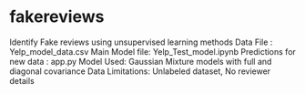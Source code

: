 # fakereviews
Identify Fake reviews using unsupervised learning methods
Data File : Yelp_model_data.csv
Main Model file: Yelp_Test_model.ipynb
Predictions for new data : app.py
Model Used: Gaussian Mixture models with full and diagonal covariance
Data Limitations: Unlabeled dataset, No reviewer details
